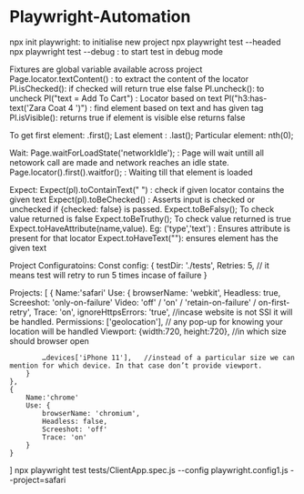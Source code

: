 # Playwright-Automation

npx init playwright: to initialise new project
npx playwright test --headed
npx playwright test --debug : to start test in debug mode

Fixtures are global variable available across project
Page.locator.textContent() : to extract the content of the locator
Pl.isChecked(): if checked will return true else false
Pl.uncheck(): to uncheck
Pl("text = Add To Cart") : Locator based on text
Pl("h3:has-text('Zara Coat 4 ')") : find element based on text and has given tag
Pl.isVisible(): returns true if element is visible else returns false
 



To get first element: .first();
    Last element : .last();
    Particular element: nth(0);
    
Wait: 
Page.waitForLoadState('networkIdle'); : Page will wait untill all netowork call are made and network reaches an idle state.
Page.locator().first().waitfor(); : Waiting till that element is loaded

Expect:
Expect(pl).toContainText(" ") : check if given locator contains the given text
Expect(pl).toBeChecked() : Asserts input is checked or unchecked if {checked: false} is passed.
Expect.toBeFalsy(); To check value returned is false
Expect.toBeTruthy(); To check value returned is true
Expect.toHaveAttribute(name,value). Eg: ('type','text') : Ensures attribute is present for that locator
Expect.toHaveText(""): ensures element has the given text


Project Configuratoins:
Const config: {
    testDir: './tests',
    Retries: 5, // it means test will retry to run 5 times incase of failure
}
 
Projects: [
    {
        Name:'safari'
        Use: {
            browserName: 'webkit',
            Headless: true,
            Screeshot: 'only-on-failure'
            Video: 'off' / 'on' / 'retain-on-failure' / on-first-retry',
            Trace: 'on',
            ignoreHttpsErrors: 'true', //incase website is not SSl it will be handled.
            Permissions: ['geolocation'], // any pop-up for knowing your location will be handled
            Viewport: {width:720, height:720},  //in which size should browser open
            
            …devices['iPhone 11'],   //instead of a particular size we can mention for which device. In that case don’t provide viewport.
        }
    },
    {
        Name:'chrome'
        Use: {
            browserName: 'chromium',
            Headless: false,
            Screeshot: 'off'
            Trace: 'on'
        }
    }
    
]
npx playwright test tests/ClientApp.spec.js --config playwright.config1.js --project=safari
